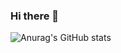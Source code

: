 ### Hi there 👋

![Anurag's GitHub stats](https://github-readme-stats.vercel.app/api/?username=GianMariaRicciolini&show_icons=true&theme=solarized-light)

